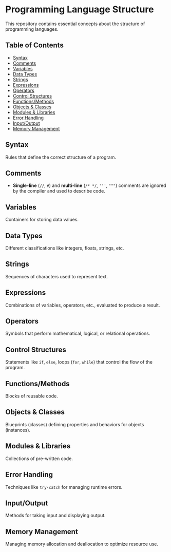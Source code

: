 # Programming Language Structure

This repository contains essential concepts about the structure of programming languages.

## Table of Contents
- [Syntax](#syntax)
- [Comments](#comments)
- [Variables](#variables)
- [Data Types](#data-types)
- [Strings](#strings)
- [Expressions](#expressions)
- [Operators](#operators)
- [Control Structures](#control-structures)
- [Functions/Methods](#functionsmethods)
- [Objects & Classes](#objects--classes)
- [Modules & Libraries](#modules--libraries)
- [Error Handling](#error-handling)
- [Input/Output](#inputoutput)
- [Memory Management](#memory-management)

## Syntax
Rules that define the correct structure of a program.

## Comments
- **Single-line** (`//`, `#`) and **multi-line** (`/* */`, `'''`, `"""`) comments are ignored by the compiler and used to describe code.

## Variables
Containers for storing data values.

## Data Types
Different classifications like integers, floats, strings, etc.

## Strings
Sequences of characters used to represent text.

## Expressions
Combinations of variables, operators, etc., evaluated to produce a result.

## Operators
Symbols that perform mathematical, logical, or relational operations.

## Control Structures
Statements like `if`, `else`, loops (`for`, `while`) that control the flow of the program.

## Functions/Methods
Blocks of reusable code.

## Objects & Classes
Blueprints (classes) defining properties and behaviors for objects (instances).

## Modules & Libraries
Collections of pre-written code.

## Error Handling
Techniques like `try-catch` for managing runtime errors.

## Input/Output
Methods for taking input and displaying output.

## Memory Management
Managing memory allocation and deallocation to optimize resource use.
